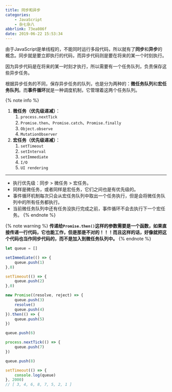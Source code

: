 ```yaml
---
title: 同步和异步
categories:
    - JavaScript
    - 杂七杂八
abbrlink: 73ea086f
date: 2019-06-22 15:53:34
---
```



由于JavaScript是单线程的，不能同时运行多段代码，所以就有了**同步**和**异步**的概念。同步就是要立即执行的代码，而异步代码则是要在将来的某一个时刻执行。

因为异步代码是在将来的某一时刻才执行，所以需要有一个任务队列，负责保存这些异步任务。

根据异步任务的不同，保存异步任务的队列，也是分为两种的：**微任务队列**和**宏任务队列**。而**事件循环**就是一种调度机制，它管理着这两个任务队列。

{% note info %}
1. **微任务（优先级递减）**：
    1. `process.nextTick`
    2. `Promise.then`、`Promise.catch`、`Promise.finally`
    3. `Object.observe`
    4. `MutationObserver`
2. **宏任务（优先级递减）**：
    1. `setTimeout`
    2. `setInterval`
    3. `setImmediate`
    4. `I/O`
    5. `UI rendering`

---
- 执行优先级：同步 > 微任务 > 宏任务。
- 同样是微任务，或者同样是宏任务，它们之间也是有优先级的。
- 事件循环机制每次只会从宏任务队列中取出一个任务执行，但是会将微任务队列中的所有任务都执行。
- 当前微任务队列中还有任务没执行完成之前，事件循环不会去执行下一个宏任务。
{% endnote %}

{% note warning %}
**传递给`Promise.then()`这样的参数需要是一个函数，如果直接传递一行代码，它也能工作，但是那是不对的！！！而且这样的话，好像就把这个代码也当作同步代码的，而不是加入到微任务队列中。**
{% endnote %}

```js
let queue = []

setImmediate(() => {
    queue.push(1)
},0)

setTimeout(() => {
    queue.push(2)
},0)

new Promise((resolve, reject) => {
    queue.push(3)
    resolve()
    queue.push(4)
}).then(() => {
    queue.push(5)
})

queue.push(6)

process.nextTick(() => {
    queue.push(7)
})

queue.push(8)

setTimeout(() => {
    console.log(queue)
}, 2000)
// [ 3, 4, 6, 8, 7, 5, 2, 1 ]
```
